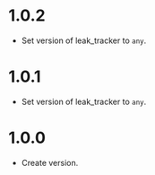 # 1.0.2

* Set version of leak_tracker to `any`.

# 1.0.1

* Set version of leak_tracker to `any`.

# 1.0.0

* Create version.
